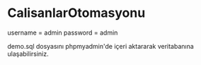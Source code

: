 # CalisanlarOtomasyonu
username = admin
password = admin

demo.sql dosyasını phpmyadmin'de içeri aktararak veritabanına ulaşabilirsiniz.
